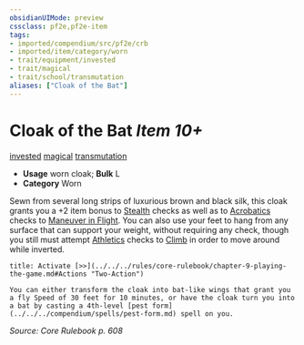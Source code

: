```yaml
---
obsidianUIMode: preview
cssclass: pf2e,pf2e-item
tags:
- imported/compendium/src/pf2e/crb
- imported/item/category/worn
- trait/equipment/invested
- trait/magical
- trait/school/transmutation
aliases: ["Cloak of the Bat"]
---
```

# Cloak of the Bat *Item 10+*  
[invested](invested.md)  [magical](magical.md)  [transmutation](transmutation.md)  

- **Usage** worn cloak; **Bulk** L
- **Category** Worn

Sewn from several long strips of luxurious brown and black silk, this cloak grants you a +2 item bonus to [Stealth](../../skills.md#Stealth) checks as well as to [Acrobatics](../../skills.md#Acrobatics) checks to [Maneuver in Flight](maneuver-in-flight.md). You can also use your feet to hang from any surface that can support your weight, without requiring any check, though you still must attempt [Athletics](../../skills.md#Athletics) checks to [Climb](climb.md) in order to move around while inverted.

```ad-embed-ability
title: Activate [>>](../../../rules/core-rulebook/chapter-9-playing-the-game.md#Actions "Two-Action")

You can either transform the cloak into bat-like wings that grant you a fly Speed of 30 feet for 10 minutes, or have the cloak turn you into a bat by casting a 4th-level [pest form](../../../compendium/spells/pest-form.md) spell on you.
```

*Source: Core Rulebook p. 608*
